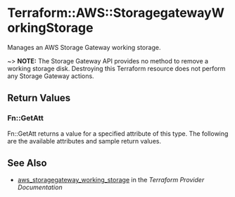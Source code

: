 # Terraform::AWS::StoragegatewayWorkingStorage

Manages an AWS Storage Gateway working storage.

~> **NOTE:** The Storage Gateway API provides no method to remove a working storage disk. Destroying this Terraform resource does not perform any Storage Gateway actions.

## Return Values

### Fn::GetAtt

Fn::GetAtt returns a value for a specified attribute of this type. The following are the available attributes and sample return values.

## See Also

* [aws_storagegateway_working_storage](https://www.terraform.io/docs/providers/aws/r/storagegateway_working_storage.html) in the _Terraform Provider Documentation_